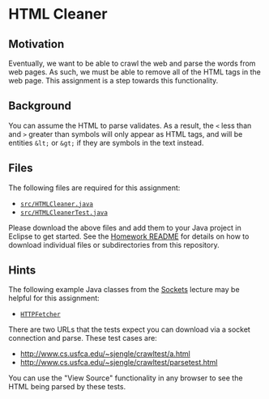 HTML Cleaner
=================================================

Motivation
-------------------------------------------------

Eventually, we want to be able to crawl the web and parse the words from web pages. As such, we must be able to remove all of the HTML tags in the web page. This assignment is a step towards this functionality.

Background
-------------------------------------------------

You can assume the HTML to parse validates. As a result, the `<` less than and `>` greater than symbols will only appear as HTML tags, and will be entities `&lt;` or `&gt;` if they are symbols in the text instead.

Files
-------------------------------------------------

The following files are required for this assignment:

- [`src/HTMLCleaner.java`](src/HTMLCleanerTest.java)
- [`src/HTMLCleanerTest.java`](src/HTMLCleanerTest.java)

Please download the above files and add them to your Java project in Eclipse to get started. See the [Homework README](../README.md) for details on how to download individual files or subdirectories from this repository.

Hints
-------------------------------------------------

The following example Java classes from the [Sockets](https://github.com/cs212/lectures/tree/fall2014/Sockets) lecture may be helpful for this assignment:

- [`HTTPFetcher`](https://github.com/cs212/lectures/blob/fall2014/Sockets/src/HTTPFetcher.java)

There are two URLs that the tests expect you can download via a socket connection and parse. These test cases are:

- <http://www.cs.usfca.edu/~sjengle/crawltest/a.html>
- <http://www.cs.usfca.edu/~sjengle/crawltest/parsetest.html>

You can use the "View Source" functionality in any browser to see the HTML being parsed by these tests.
